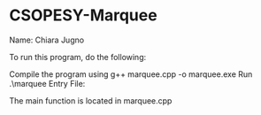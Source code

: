# CSOPESY-Marquee

Name: Chiara Jugno

To run this program, do the following:

Compile the program using g++ marquee.cpp -o marquee.exe
Run .\marquee
Entry File:

The main function is located in marquee.cpp

